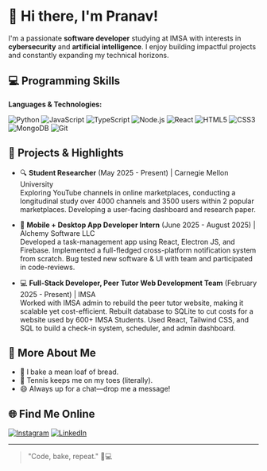# 👋 Hi there, I'm Pranav!

I'm a passionate **software developer** studying at IMSA with interests in **cybersecurity** and **artificial intelligence**. I enjoy building impactful projects and constantly expanding my technical horizons.

## 💻 Programming Skills

**Languages & Technologies:**

![Python](https://img.shields.io/badge/-Python-3776AB?style=flat-square&logo=python&logoColor=white)
![JavaScript](https://img.shields.io/badge/-JavaScript-F7DF1E?style=flat-square&logo=javascript&logoColor=black)
![TypeScript](https://img.shields.io/badge/-TypeScript-3178C6?style=flat-square&logo=typescript&logoColor=white)
![Node.js](https://img.shields.io/badge/-Node.js-339933?style=flat-square&logo=node.js&logoColor=white)
![React](https://img.shields.io/badge/-React-61DAFB?style=flat-square&logo=react&logoColor=black)
![HTML5](https://img.shields.io/badge/-HTML5-E34F26?style=flat-square&logo=html5&logoColor=white)
![CSS3](https://img.shields.io/badge/-CSS3-1572B6?style=flat-square&logo=css3&logoColor=white)
![MongoDB](https://img.shields.io/badge/-MongoDB-47A248?style=flat-square&logo=mongodb&logoColor=white)
![Git](https://img.shields.io/badge/-Git-F05032?style=flat-square&logo=git&logoColor=white)

## 🚀 Projects & Highlights

- 🔍 **Student Researcher** (May 2025 - Present) | Carnegie Mellon University  
  Exploring YouTube channels in online marketplaces, conducting a longitudinal study over 4000 channels and 3500 users within 2 popular marketplaces. Developing a user-facing dashboard and research paper.

- 💼 **Mobile + Desktop App Developer Intern** (June 2025 - August 2025) | Alchemy Software LLC  
  Developed a task-management app using React, Electron JS, and Firebase. Implemented a full-fledged cross-platform notification system from scratch. Bug tested new software & UI with team and participated in code-reviews.

- 💻 **Full-Stack Developer, Peer Tutor Web Development Team** (February 2025 - Present) | IMSA  
  Worked with IMSA admin to rebuild the peer tutor website, making it scalable yet cost-efficient. Rebuilt database to SQLite to cut costs for a website used by 600+ IMSA Students. Used React, Tailwind CSS, and SQL to build a check-in system, scheduler, and admin dashboard.

## 🎾 More About Me

- 🥖 I bake a mean loaf of bread.
- 🎾 Tennis keeps me on my toes (literally).
- 😄 Always up for a chat—drop me a message!

## 🌐 Find Me Online

[![Instagram](https://img.shields.io/badge/-Instagram-E4405F?style=flat-square&logo=instagram&logoColor=white&link=https://www.instagram.com/pranoovv/)](https://www.instagram.com/pranoovv/)
[![LinkedIn](https://img.shields.io/badge/-LinkedIn-0077B5?style=flat-square&logo=linkedin&logoColor=white&link=https://www.linkedin.com/in/pranavgadde/)](https://www.linkedin.com/in/pranavgadde/)

---

> "Code, bake, repeat." 🍞💻
